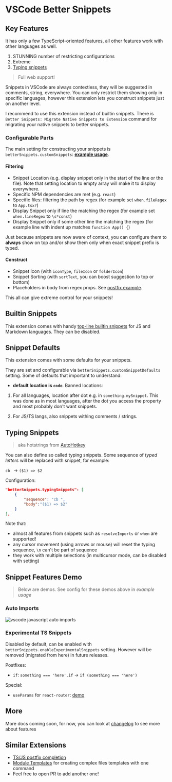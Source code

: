 # VSCode Better Snippets

## Key Features

It has only a few TypeScript-oriented features, all other features work with other languages as well.

1. STUNNING number of restricting configurations
2. Extreme
3. [Typing snippets](#typing-snippets)

> Full web support!

Snippets in VSCode are always contextless, they will be suggested in comments, string, everywhere. You can only restrict them showing only in specific languages, however this extension lets you construct snippets just on another level.

I recommend to use this extension instead of builtin snippets. There is `Better Snippets: Migrate Native Snippets to Extension` command for migrating your native snippets to better snippets.

### Configurable Parts

The main setting for constructing your snippets is `betterSnippets.customSnippets`: **[example usage](./test/snippets.jsonc)**.

#### Filtering

- Snippet Location (e.g. display snippet only in the start of the line or the file). Note that setting location to empty array will make it to display everywhere.
- Specific NPM dependencies are met (e.g. `react`)
- Specific files: filtering the path by regex (for example set `when.fileRegex` to `App.tsx?`)
- Display Snippet only if line the matching the regex (for example set `when.lineRegex` to `\s*const`)
- Display Snippet only if some other line the matching the regex (for example line with indent up matches `function App() {`)

Just because snippets are now aware of context, you can configure them to **always** show on top and/or show them only when exact snippet prefix is typed.

#### Construct

- Snippet Icon (with `iconType`, `fileIcon` or `folderIcon`)
- Snippet Sorting (with `sortText`, you can boost suggestion to top or bottom)
- Placeholders in body from regex props. See [postfix example](test/examples/postfixes.jsonc).

This all can give extreme control for your snippets!

## Builtin Snippets

This extension comes with handy [top-line builtin snippets](src/builtinSnippets.ts) for JS and Markdown languages. They can be disabled.

## Snippet Defaults

This extension comes with some defaults for your snippets.

They are set and configurable via `betterSnippets.customSnippetDefaults` setting.
Some of defaults that important to understand:

- **default location is `code`**. Banned locations:

1. For all languages, location after dot e.g. in `something.mySnippet`.
This was done as in most languages, after the dot you access the property and most probably don't want snippets.

1. For JS/TS langs, also snippets withing comments / strings.

## Typing Snippets

> aka hotstrings from [AutoHotkey](https://www.autohotkey.com/)

You can also define so called typing snippets. Some sequence of *typed letters* will be replaced with snippet, for example:

`cb ` -> `($1) => $2`

Configuration:

```json
"betterSnippets.typingSnippets": [
    {
        "sequence": "cb ",
        "body":"($1) => $2"
    }
],
```

Note that:

- almost all features from snippets such as `resolveImports` or `when` are supported!
- any cursor movement (using arrows or mouse) will reset the typing sequence, `\n` can't be part of sequence
- they work with multiple selections (in multicursor mode, can be disabled with setting)

## Snippet Features Demo

> Below are demos. See config for these demos above in *example usage*

### Auto Imports

![vscode javascript auto imports](https://user-images.githubusercontent.com/46503702/188254222-64fbf138-de7c-49a0-8237-cf62bf678c57.gif)

### Experimental TS Snippets

Disabled by default, can be enabled with `betterSnippets.enableExperimentalSnippets` setting.
However will be removed (migrated from here) in future releases.

Postfixes:

- `if`: `something === 'here'.if` -> `if (something === 'here')`

Special:

- `useParams` for `react-router`: [demo](https://twitter.com/i/status/1482817282145492993)

## More

More docs coming soon, for now, you can look at [changelog](https://github.com/zardoy/vscode-better-snippets/releases) to see more about features

## Similar Extensions

- [TS/JS postfix completion](https://marketplace.visualstudio.com/items?itemName=ipatalas.vscode-postfix-ts)
- [Module Templates](https://marketplace.visualstudio.com/items?itemName=asbjornh.vscode-module-templates) for creating complex files templates with one command
- Feel free to open PR to add another one!
